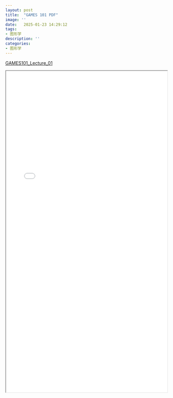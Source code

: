 ```yaml
---
layout: post
title:  "GAMES 101 PDF"
image: ''
date:   2025-01-23 14:29:12
tags:
- 图形学
description: ''
categories: 
- 图形学
---
```

[GAMES101_Lecture_01](../assets/pdf/games101/01/GAMES101_Lecture_01.pdf) 
<iframe src="../assets/pdf/games101/01/GAMES101_Lecture_01.pdf" width="100%" height="1000px"></iframe>

